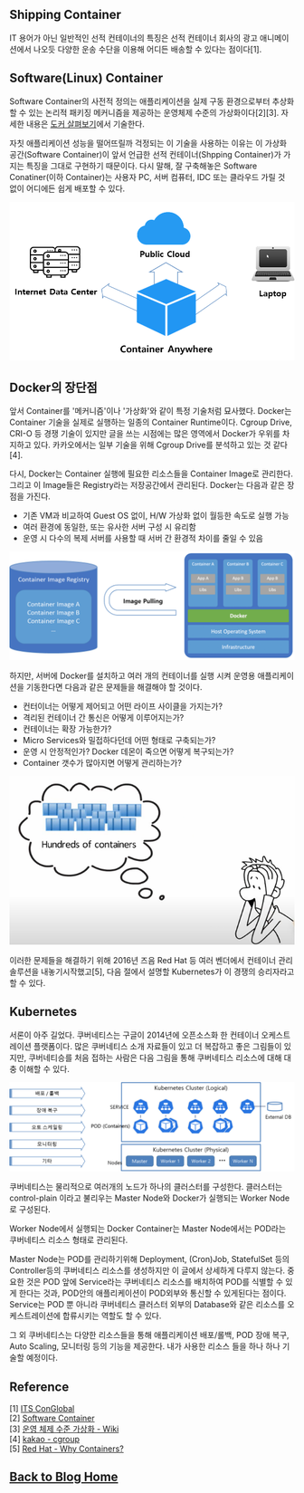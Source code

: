 ## Shipping Container
IT 용어가 아닌 일반적인 선적 컨테이너의 특징은 선적 컨테이너 회사의 광고 애니메이션에서 나오듯 다양한 운송 수단을 이용해 어디든 배송할 수 있다는 점이다[1]. 

## Software(Linux) Container
Software Container의 사전적 정의는 애플리케이션을 실제 구동 환경으로부터 추상화할 수 있는 논리적 패키징 메커니즘을 제공하는 운영체제 수준의 가상화이다[2][3]. 자세한 내용은 [도커 살펴보기](docker01.md)에서 기술한다.

자칫 애플리케이션 성능을 떨어뜨릴까 걱정되는 이 기술을 사용하는 이유는 이 가상화 공간(Software Container)이 앞서 언급한 선적 컨테이너(Shpping Container)가 가지는 특징을 그대로 구현하기 때문이다. 다시 말해, 잘 구축해놓은 Software Conatiner(이하 Container)는 사용자 PC, 서버 컴퓨터, IDC 또는 클라우드 가릴 것 없이 어디에든 쉽게 배포할 수 있다.

![](images/container-anywhere.png "그림 출처 : sanghwan.lee")

## Docker의 장단점

앞서 Container를 '메커니즘'이나 '가상화'와 같이 특정 기술처럼 묘사했다. Docker는 Container 기술을 실제로 실행하는 일종의 Container Runtime이다. Cgroup Drive, CRI-O 등 경쟁 기술이 있지만 글을 쓰는 시점에는 많은 영역에서 Docker가 우위를 차지하고 있다. 카카오에서는 일부 기술을 위해 Cgroup Drive를 분석하고 있는 것 같다[4].

다시, Docker는 Container 실행에 필요한 리소스들을 Container Image로 관리한다. 그리고 이 Image들은 Registry라는 저장공간에서 관리된다. Docker는 다음과 같은 장점을 가진다.
- 기존 VM과 비교하여 Guest OS 없이, H/W 가상화 없이 월등한 속도로 실행 가능
- 여러 환경에 동일한, 또는 유사한 서버 구성 시 유리함
- 운영 시 다수의 복제 서버를 사용할 때 서버 간 환경적 차이를 줄일 수 있음

![](images/docker-registry.png "그림 출처 : Custom https://kubernetes.io/ko/docs/concepts/overview/what-is-kubernetes/")

하지만, 서버에 Docker를 설치하고 여러 개의 컨테이너를 실행 시켜 운영용 애플리케이션을 기동한다면 다음과 같은 문제들을 해결해야 할 것이다.
- 컨터이너는 어떻게 제어되고 어떤 라이프 사이클을 가지는가?
- 격리된 컨테이너 간 통신은 어떻게 이루어지는가?
- 컨테이너는 확장 가능한가?
- Micro Services와 밀접하다던데 어떤 형태로 구축되는가?
- 운영 시 안정적인가? Docker 데몬이 죽으면 어떻게 복구되는가?
- Container 갯수가 많아지면 어떻게 관리하는가?

![](images/docker-negative.png "그림 출처 : https://www.youtube.com/watch?v=IMOZCDhH7do")

이러한 문제들을 해결하기 위해 2016년 즈음 Red Hat 등 여러 벤더에서 컨테이너 관리 솔루션을 내놓기시작했고[5], 다음 절에서 설명할 Kubernetes가 이 경쟁의 승리자라고 할 수 있다.

## Kubernetes
서론이 아주 길었다. 쿠버네티스는 구글이 2014년에 오픈소스화 한 컨테이너 오케스트레이션 플랫폼이다. 많은 쿠버네티스 소개 자료들이 있고 더 복잡하고 좋은 그림들이 있지만, 쿠버네티승를 처음 접하는 사람은 다음 그림을 통해 쿠버네티스 리소스에 대해 대충 이해할 수 있다.

![](images/simple-k8s.png "그림 출처 : sanghwna.lee")

쿠버네티스는 물리적으로 여러개의 노드가 하나의 클러스터를 구성한다. 클러스터는   control-plain 이라고 불리우는 Master Node와 Docker가 실행되는 Worker Node로 구성된다.

Worker Node에서 실행되는 Docker Container는 Master Node에서는 POD라는 쿠버네티스 리소스 형태로 관리된다.

Master Node는 POD를 관리하기위해 Deployment, (Cron)Job, StatefulSet 등의 Controller등의 쿠버네티스 리소스를 생성하지만 이 글에서 상세하게 다루지 않는다. 중요한 것은 POD 앞에 Service라는 쿠버네티스 리소스를 배치하여 POD를 식별할 수 있게 한다는 것과, POD안의 애플리케이션이 POD외부와 통신할 수 있게된다는 점이다. Service는 POD 뿐 아니라 쿠버네티스 클러스터 외부의 Database와 같은 리소스를 오케스트레이션에 합류시키는 역할도 할 수 있다.

그 외 쿠버네티스는 다양한 리소스들을 통해 애플리케이션 배포/롤백, POD 장애 복구, Auto Scaling, 모니터링 등의 기능을 제공한다. 내가 사용한 리소스 들을 하나 하나 기술할 예정이다.  

## Reference
[1] [ITS ConGlobal](https://www.youtube.com/watch?v=vqmlM7TIvXo)  
[2] [Software Container](https://cloud.google.com/containers?hl=ko)  
[3] [운영 체제 수준 가상화 - Wiki](https://ko.wikipedia.org/wiki/%EC%9A%B4%EC%98%81_%EC%B2%B4%EC%A0%9C_%EC%88%98%EC%A4%80_%EA%B0%80%EC%83%81%ED%99%94)  
[4] [kakao - cgroup](https://tech.kakao.com/2020/06/29/cgroup-driver/)  
[5] [Red Hat - Why Containers?](https://www.youtube.com/watch?v=n-JwAM6XF88)  

## [**Back to Blog Home**](../README.md)